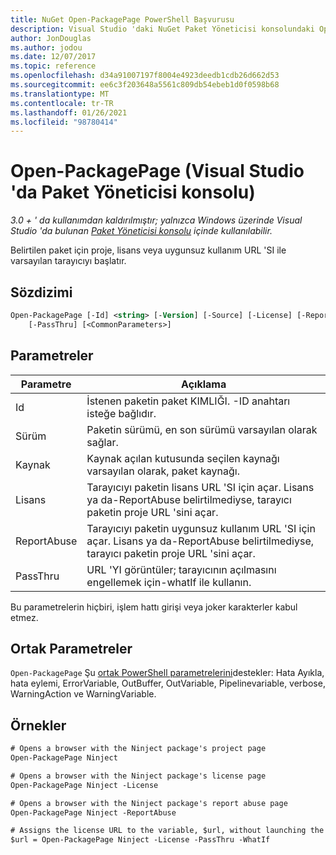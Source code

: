 ```yaml
---
title: NuGet Open-PackagePage PowerShell Başvurusu
description: Visual Studio 'daki NuGet Paket Yöneticisi konsolundaki Open-PackagePage PowerShell komutuna yönelik başvuru.
author: JonDouglas
ms.author: jodou
ms.date: 12/07/2017
ms.topic: reference
ms.openlocfilehash: d34a91007197f8004e4923deedb1cdb26d662d53
ms.sourcegitcommit: ee6c3f203648a5561c809db54ebeb1d0f0598b68
ms.translationtype: MT
ms.contentlocale: tr-TR
ms.lasthandoff: 01/26/2021
ms.locfileid: "98780414"
---
```

# <a name="open-packagepage-package-manager-console-in-visual-studio"></a>Open-PackagePage (Visual Studio 'da Paket Yöneticisi konsolu)

*3.0 + ' da kullanımdan kaldırılmıştır; yalnızca Windows üzerinde Visual Studio 'da bulunan [Paket Yöneticisi konsolu](../../consume-packages/install-use-packages-powershell.md) içinde kullanılabilir.*

Belirtilen paket için proje, lisans veya uygunsuz kullanım URL 'SI ile varsayılan tarayıcıyı başlatır.

## <a name="syntax"></a>Sözdizimi

```ps
Open-PackagePage [-Id] <string> [-Version] [-Source] [-License] [-ReportAbuse]
    [-PassThru] [<CommonParameters>]
```

## <a name="parameters"></a>Parametreler

| Parametre | Açıklama |
| --- | --- |
| Id | İstenen paketin paket KIMLIĞI. -ID anahtarı isteğe bağlıdır. |
| Sürüm | Paketin sürümü, en son sürümü varsayılan olarak sağlar. |
| Kaynak | Kaynak açılan kutusunda seçilen kaynağı varsayılan olarak, paket kaynağı. |
| Lisans | Tarayıcıyı paketin lisans URL 'SI için açar. Lisans ya da-ReportAbuse belirtilmediyse, tarayıcı paketin proje URL 'sini açar. |
| ReportAbuse | Tarayıcıyı paketin uygunsuz kullanım URL 'SI için açar. Lisans ya da-ReportAbuse belirtilmediyse, tarayıcı paketin proje URL 'sini açar. |
| PassThru | URL 'YI görüntüler; tarayıcının açılmasını engellemek için-whatIf ile kullanın. |

Bu parametrelerin hiçbiri, işlem hattı girişi veya joker karakterler kabul etmez.

## <a name="common-parameters"></a>Ortak Parametreler

`Open-PackagePage` Şu [ortak PowerShell parametrelerini](/powershell/module/microsoft.powershell.core/about/about_commonparameters)destekler: Hata Ayıkla, hata eylemi, ErrorVariable, OutBuffer, OutVariable, Pipelinevariable, verbose, WarningAction ve WarningVariable.

## <a name="examples"></a>Örnekler

```ps
# Opens a browser with the Ninject package's project page
Open-PackagePage Ninject

# Opens a browser with the Ninject package's license page
Open-PackagePage Ninject -License

# Opens a browser with the Ninject package's report abuse page  
Open-PackagePage Ninject -ReportAbuse

# Assigns the license URL to the variable, $url, without launching the browser
$url = Open-PackagePage Ninject -License -PassThru -WhatIf
```